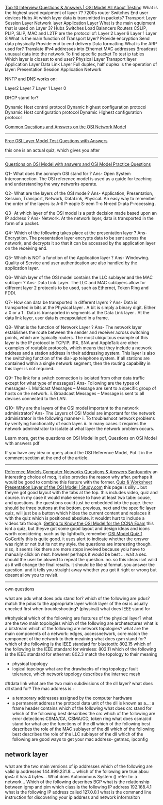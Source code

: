 [Top 10 Interview Questions & Answers | OSI Model  All About Testing](https://allabouttesting.org/top10interviewquestionsosimodel/)
What is the highest used equipment of layer 7?
  7200s router
  Switches
  End user devices
  Hubs
At which layer data is transmitted in packets?
  Transport Layer
  Session Layer
  Network layer
  Application Layer
What is the main equipment that is used on Layer 3?
  Hubs
  Switches
  Load Balancers
  Routers
CSLIP, PLIP, SLIP, MAC and L2TP are the protocol of:
  Layer 2
  Layer 6
  Layer 1
  Layer 8
What is the main function of Transport layer?
  Provide encryption
  Send data physically
  Provide end to end delivery
  Data formatting
What is the ARP used for?
  Translate IPv4 addresses into Ethernet MAC addresses
  Broadcast unusual data into the network
  To find specific packet
  To test ip tables
Which layer is closest to end user?
  Physical Layer
  Transport layer
  Application Layer
  Data Link Layer
Full duplex, half duplex is the operation of layer:
 Presentation
 Session
 Application
 Network

NNTP and DNS works on:

 Layer2
 Layer 7
 Layer 1
 Layer 0

DHCP stand for?

Dynamic Host control protocol
Dynamic highest configuration protocol
Dynamic Host configuration protocol
Dynamic Highest configuration protocol



[Common Questions and Answers on the OSI Network Model](https://www.lifewire.com/theosinetworkmodel818016)

---
[Free OSI Layer Model Test Questions with Answers](https://www.certiology.com/computing/computernetworking/osilayermodel/osilayermodelquizquestions.html) 

this one is an actual quiz, which gives you after

---
[Questions on OSI Model with answers and OSI Model Practice Questions](https://blog.oureducation.in/questionsonosimodel/)

Q1- What does the acronym OSI stand for ?
Ans- Open System Interconnection. The OSI reference model is used as a guide for teaching and understanding the way networks operate.

Q2- What are the layers of the OSI model?
Ans- Application, Presentation, Session, Transport, Network, DataLink, Physical. An easy way to remember the order of the layers is: A-ll  P-eople  S-eem  T-o  N-eed D-ata  P-rocessing .

Q3- At which layer of the OSI model is a path decision made based upon an IP address ?
Ans- Network. At the network layer, data is transported in the form of a packet.

Q4- Which of the following takes place at the presentation layer ?
Ans- Encryption. The presentation layer encrypts data to be sent across the network, and decrypts it so that it can be accessed by the application layer on the receiving end.

Q5- Which is NOT a function of the Application layer ?
Ans- Windowing. Quality of Service and user authentication are also handled by the application layer.

Q6- Which layer of the OSI model contains the LLC sublayer and the MAC sublayer ?
Ans- Data Link Layer. The LLC and MAC sublayers allow for different layer 2 protocols to be used, such as Ethernet, Token Ring and FDDI.

Q7- How can data be transported in different layers ?
Ans- Data is transported in bits at the Physical layer . A bit is simply a binary digit. Either a 0 or a 1 . Data is transported in segments at the Data Link layer . At the data link layer, user data is encapsulated in a frame.

Q8- What is the function of Network Layer ?
Ans- The network layer establishes the route between the sender and receiver across switching points, which are typically routers. The most ubiquitous example of this layer is the IP protocol in TCP/IP. IPX, SNA and AppleTalk are other examples of routable protocols, which means that they include a network address and a station address in their addressing system. This layer is also the switching function of the dial-up telephone system. If all stations are contained within a single network segment, then the routing capability in this layer is not required.

Q9- The link for a switch connection is isolated from other data traffic except for what type of messages?
Ans- Following are the types of messages-
i. Multicast Messages – Message are sent to a specific group of hosts on the network.
ii. Broadcast Messages – Message is sent to all devices connected to the LAN.

Q10- Why are the layers of the OSI model important to the network administrator?
Ans- The Layers of OSI Model are important for the network administrator in the following manner-
i. To troubleshoot network problems by verifying functionality of each layer.
ii. In many cases it requires the network administrator to isolate at what layer the network problem   occurs.

Learn more, get the questions on OSI Model in pdf, Questions on OSI Model with answers pdf

If you have any idea or query about the OSI Reference Model, Put it in the comment section at the end of the article.

---
[Reference Models  Computer Networks Questions & Answers  Sanfoundry](https://www.sanfoundry.com/computernetworksquestionsanswersreferencemodels/) an interesting choice of mcq, it also provdes the reason why after. perhaps it would be good to combine this feature with the former. 
[Quiz & Worksheet  Presentation Layer of the OSI Model | Study.com](https://study.com/academy/practice/quizworksheetpresentationlayeroftheosimodel.html) this page is silly... but theyve got good layout with the tabs at the top. this includes video, quiz and course. in my case it would make sense to have at least two tabe: couse, and questions. the questions could just be embedded into the page. there should be three buttons at the bottom. previous, next and the specific layer quiz, will just be a button which hides the current content and replaces it with the quiz which is positioned absolute. it wouldnt hurt to include a videos tab though.
[Getting to Know the OSI Model for the CCNA Exam](https://www.dummies.com/programming/certification/gettingtoknowtheosimodelfortheccnaexam/) this isnt a quiz, but theyve got some good layout and design ideas and icons worth considering. such as tip lightbulb, remember
[OSI Model Quiz 1  GoCertify](http://www.gocertify.com/quizzes/osi/osi1/Question4.html) this is quite good. it uses alert to indicate whether the qnswer was right or not but its not my style. the questions are interesting though. also, it seems like there are more steps involved because yoiu have to manually click on next. however perhaps it would be best ... wait a sec. should the user be alowed to repeat the question. no. so this ideas isnt valid as it will change the final results. it should be like sl format. you answer the question. and it tells you straight away whether you got it right or wrong but doesnt allow you to revisit.

---

own questions

what are pdu
what does pdu stand for?
which of the following are pdus?
match the pdus to the appropriate layer
which layer of the osi is usually checked first when troubleshooting? (physical)
what does IEEE stand for

##physical
which of the following are features of the physical layer?
what are the two main topologies 
which of the following are archetectures
what is a bitstream
which of the following are network topologies?
what are the main components of a network: edges, accessnetwork, core
match the component of the network to their meaining
what does gsm stand for?
which of the following is the IEEE standard for bluetooth: 802.15
which of the following is the IEEE standard for wireless: 802.11
which of the following is the IEEE standard for ethernet: 802.3
match the topology to their meaning
- physical topology
- logical topology
what are the drawbacks of ring topology: fault tolerance,
which network topology describes the internet: mesh


##data link
what are the two main subdivisions of the dll layer?
what does dll stand for?
The mac address is :
- a temporary addresses assigned by the computer hardware
- a permanent address
the protocol data unit of the dll is known as a...:
a frame header contains which of the following
what does crc stand for 
which of the following best describes the crc
which of the following are error detections:CSMA/CA, CSMA/CD, token ring
what does csma/cd stand for 
what are the functions of the dll
which of the following best describes the role of the MAC sublayer of the dll
which of the following best describes the role of the LLC sublayer of the dll
which of the following are good ways to get your mac address- getmac, ipconfig

## network layer

what are the two main versions of ip addresses
which of the following are valid ip addresses
144.999.231.8....
which of the following are true abou ipv4: it has 4 bytes...
What does Autonomous System () refer to: a network...
Which of the following describes BGP
what is the relationship between igmp and pim
which class is the following IP address 192.168.4.1
what is the following IP address called 127.0.0.1
what is the command line instruction for discovering your ip address and network informaiton

